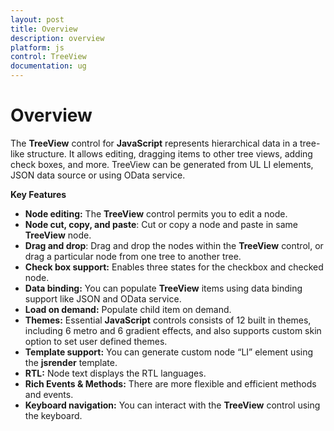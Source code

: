 ```yaml
---
layout: post
title: Overview
description: overview 
platform: js
control: TreeView
documentation: ug
---
```


# Overview 

The **TreeView** control for **JavaScript** represents hierarchical data in a tree-like structure. It allows editing, dragging items to other tree views, adding check boxes, and more. TreeView can be generated from UL LI elements, JSON data source or using OData service.

**Key Features**

* **Node editing:** The **TreeView** control permits you to edit a node.
* **Node cut, copy, and paste**: Cut or copy a node and paste in same **TreeView** node.
* **Drag and drop**: Drag and drop the nodes within the **TreeView** control, or drag a particular node from one tree to another tree.
* **Check box support:** Enables three states for the checkbox and checked node.
* **Data binding:** You can populate **TreeView** items using data binding support like JSON and OData service.
* **Load on demand:** Populate child item on demand.
* **Themes:** Essential **JavaScript** controls  consists of 12 built in themes, including 6 metro and 6 gradient effects, and also supports custom skin option to set user defined themes.
* **Template support:** You can generate custom node “LI” element using the **jsrender** template.
* **RTL:** Node text displays the RTL languages.
* **Rich Events & Methods:** There are more flexible and efficient methods and events.
* **Keyboard navigation:** You can interact with the **TreeView** control using the keyboard. 

